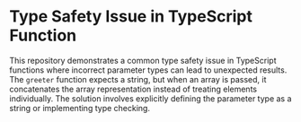 # Type Safety Issue in TypeScript Function

This repository demonstrates a common type safety issue in TypeScript functions where incorrect parameter types can lead to unexpected results. The `greeter` function expects a string, but when an array is passed, it concatenates the array representation instead of treating elements individually. The solution involves explicitly defining the parameter type as a string or implementing type checking.